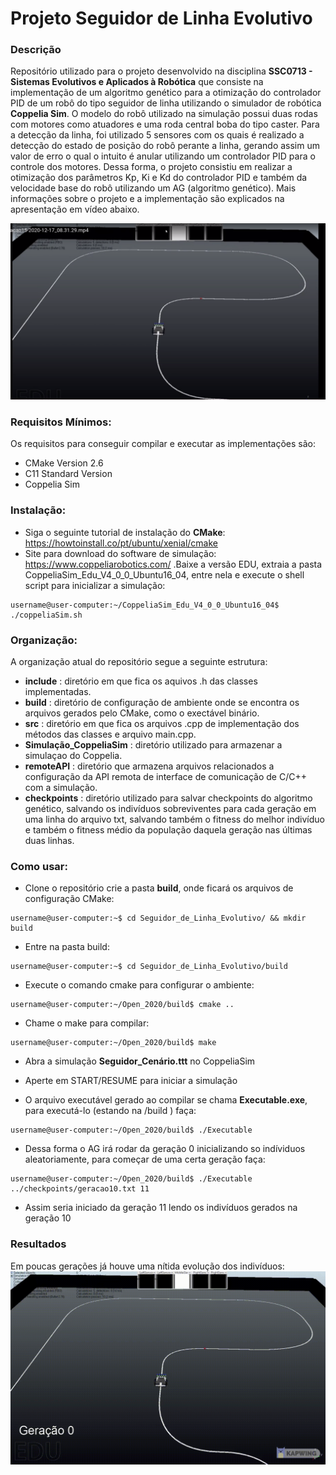 # Projeto Seguidor de Linha Evolutivo

### Descrição
Repositório utilizado para o projeto desenvolvido na disciplina **SSC0713 - Sistemas Evolutivos e Aplicados à Robótica** que consiste na implementação de um algoritmo genético para a otimização do controlador PID de um robô do tipo seguidor de linha utilizando o simulador de robótica **Coppelia Sim**. O modelo do robô utilizado na simulação possui duas rodas com motores como atuadores e uma roda central boba do tipo caster. Para a detecção da linha, foi utilizado 5 sensores com os quais é realizado a detecção do estado de posição do robô perante a linha, gerando assim um valor de erro o qual o intuito é anular utilizando um controlador PID para o controle dos motores. Dessa forma, o projeto consistiu em realizar a otimização dos parâmetros Kp, Ki e Kd do controlador PID e também da velocidade base do robô utilizando um AG (algoritmo genético). Mais informações sobre o projeto e a implementação são explicados na apresentação em vídeo abaixo.

[![Watch the video](https://github.com/MatheusBorgesKamla/Seguidor_de_Linha_Evolutivo/blob/main/video/tumbvideo.png)](https://youtu.be/zv-YFKnZtWY)

### Requisitos Mínimos:
Os requisitos para conseguir compilar e executar as implementações são:
- CMake Version 2.6
- C11 Standard Version
- Coppelia Sim

### Instalação:
- Siga o seguinte tutorial de instalação do **CMake**: https://howtoinstall.co/pt/ubuntu/xenial/cmake
- Site para download do software de simulação: https://www.coppeliarobotics.com/ .Baixe a versão EDU, extraia a pasta CoppeliaSim_Edu_V4_0_0_Ubuntu16_04, entre nela e execute o shell script para inicializar a simulação:
```console
username@user-computer:~/CoppeliaSim_Edu_V4_0_0_Ubuntu16_04$ ./coppeliaSim.sh 
```

### Organização:
A organização atual do repositório segue a seguinte estrutura:
- **include** : diretório em que fica os aquivos .h das classes implementadas.
- **build** : diretório de configuração de ambiente onde se encontra os arquivos gerados pelo CMake, como o exectável binário.
- **src** : diretório em que fica os arquivos .cpp de implementação dos métodos das classes e arquivo main.cpp.
- **Simulação_CoppeliaSim** : diretório utilizado para armazenar a simulaçao do Coppelia.
- **remoteAPI** : diretório que armazena arquivos relacionados a configuração da API remota de interface de comunicação de C/C++ com a simulação.
- **checkpoints** : diretório utilizado para salvar checkpoints do algoritmo genético, salvando os indivíduos sobreviventes para cada geração em uma linha do arquivo txt, salvando também o fitness do melhor indivíduo e também o fitness médio da população daquela geração nas últimas duas linhas.

### Como usar:
- Clone o repositório crie a pasta **build**, onde ficará os arquivos de configuração CMake:
```console
username@user-computer:~$ cd Seguidor_de_Linha_Evolutivo/ && mkdir build
```
- Entre na pasta build:
```console
username@user-computer:~$ cd Seguidor_de_Linha_Evolutivo/build
```
- Execute o comando cmake para configurar o ambiente:
```console
username@user-computer:~/Open_2020/build$ cmake ..
```
- Chame o make para compilar:
```console
username@user-computer:~/Open_2020/build$ make
```
- Abra a simulação **Seguidor_Cenário.ttt** no CoppeliaSim

- Aperte em START/RESUME para iniciar a simulação

- O arquivo executável gerado ao compilar se chama **Executable.exe**, para executá-lo (estando na /build ) faça:
```console
username@user-computer:~/Open_2020/build$ ./Executable
```
- Dessa forma o AG irá rodar da geração 0 inicializando so indíviduos aleatoriamente, para começar de uma certa geração faça:
```console
username@user-computer:~/Open_2020/build$ ./Executable ../checkpoints/geracao10.txt 11
```
- Assim seria iniciado da geração 11 lendo os indivíduos gerados na geração 10

### Resultados
Em poucas gerações já houve uma nítida evolução dos indivíduos:
![Alt Text](https://github.com/MatheusBorgesKamla/Seguidor_de_Linha_Evolutivo/blob/main/video/final_5fdcad3fef830401119b544e_156279.gif)
